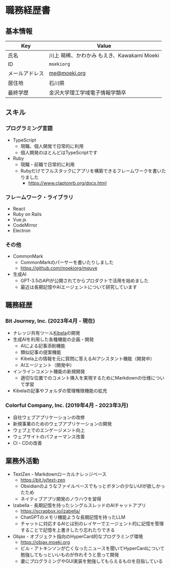 # 職務経歴書

## 基本情報

|Key|Value|
|--|--|
|氏名| 川上 萌稀、かわかみ もえき、Kawakami Moeki |
|ID| `moekiorg`  |
|メールアドレス|[me@moeki.org](mailto:me@moeki.org)|
|居住地| 石川県|
|最終学歴| 金沢大学理工学域電子情報学類卒 |

## スキル

### プログラミング言語
- TypeScript
  - 現職、個人開発で日常的に利用
  - 個人開発のほとんどはTypeScriptです
- Ruby
  - 現職・前職で日常的に利用
  - Rubyだけでフルスタックにアプリを構築できるフレームワークを書いたりました
    - https://www.claptonrb.org/docs.html

### フレームワーク・ライブラリ
- React
- Ruby on Rails
- Vue.js
- CodeMirror
- Electron

### その他
- CommonMark
  - CommonMarkのパーサーを書いたりしました
  - https://github.com/moekiorg/mquve
- 生成AI
  - GPT-3.5のAPIが公開されてからプロダクトで活用を始めました
  - 最近は長期記憶やAIエージェントについて研究しています

## 職務経歴

### Bit Journey, Inc. (2023年4月 - 現在)

- ナレッジ共有ツール[Kibela](http://kibe.la/)の開発
- 生成AIを利用した各種機能の企画・開発
  - AIによる記事添削機能
  - 類似記事の提案機能
  - Kibela上の情報を元に質問に答えるAIアシスタント機能（開発中）
  - AIエージェント（開発中）
- インラインコメント機能の新規開発
  - 適切な位置でのコメント挿入を実現するためにMarkdownの仕様について学習
- Kibelaの記事やフォルダの管理権限機能の拡充

### Colorful Company, Inc. (2019年4月 - 2023年3月)

- 自社ウェブアプリケーションの改修
- 新規事業のためのウェブアプリケーションの開発
- ウェブ上でのエンゲージメント向上
- ウェブサイトのパフォーマンス改善
- CI・CDの改善

## 業務外活動

- TextZen - Markdownローカルナレッジベース
  - https://bit.ly/text-zen
  - Obsidianのようなファイルベースでもっとボタンの少ないUIが欲しかったため
  - ネイティブアプリ開発のノウハウを習得
- Izabella - 長期記憶を持ったシングルスレッドのAIチャットアプリ
  - https://scrapbox.io/izabella/
  - ChatGPTのメモリ機能ような長期記憶を持ったLLM
  - チャットに対応するAIとは別のレイヤーでエージェント的に記憶を管理することで記憶を上書きしたり忘れたりできる
- Objax - オブジェクト指向のHyperCard的なプログラミング環境
  - https://objax.moeki.org
  - ビル・アトキンソンが亡くなったニュースを聞いてHyperCardについて勉強してもっといいものが作れそうと思って開発
  - 妻にプログラミングやGUI実装を勉強してもらえるものを目指している
